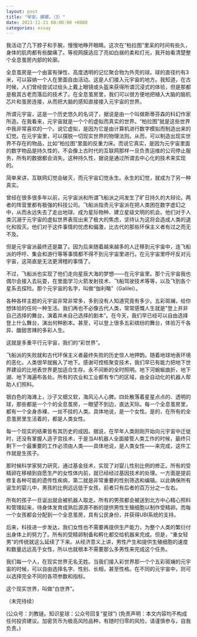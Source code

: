 ```yaml
---
layout: post
title: "早安，娜娜。（3）"
date: 2021-11-21 08:00:00 +0800
categories: essay
---
```


我活动了几下脖子和手腕，慢慢地睁开眼睛。这次在“柏拉图”里呆的时间有些久，身体的肌肉都有些酸痛了。等视网膜适应了亮如白昼的柔和灯光，我开始看清楚整个全息茧房内部的轮廓。

全息茧房是一个由富有弹性、高度透明的记忆聚合物为外壳的球。球的直径约有3米，可以容纳一个人在里面自由活动。这是人们接入元宇宙的地方。我知道，在古时候，人们曾经尝试过给头上戴上眼镜或头盔来获得所谓沉浸式的体验，但是那都是极其古老而落后的技术了。在全息茧房里，我们可以很方便地把植入大脑的脑机芯片和茧房连接，从而把大脑的感知直接接入元宇宙的世界。

所谓元宇宙，这是一个历史悠久的名词了，据说是由一个叫做斯蒂芬森的科幻作家所造。在我看来，元宇宙就是一个个的虚拟而真实的世界。“柏拉图”就是这些世界中我非常喜欢的一个。说它虚拟，是因为它是由计算机进行数字模拟而制造出来的幻觉。在元宇宙里，可以摆脱一切现实世界的物理法则。从而，可以制造出现实世界不存在的物品，比如“柏拉图”里面的反重力床。而说它真实，是因为元宇宙里面的数字物品是持久性的，不会像上古时代的互联网那样一旦负责运维的公司停止服务，所有的数据都会消失。这种持久性，据说是通过所谓去中心化的技术来实现的。

简单来讲，互联网幻觉会破灭，而元宇宙幻觉永生。永生的幻觉，就成为了另一种真实。

曾经在很多很多年以前，元宇宙派和所谓飞船派之间发生了旷日持久的大辩论。两者的阵营里都有极强的科技公司。飞船派指责元宇宙派在把人类困在数字虚幻之中，从而永远失去了走出地球、成为星际物种、建立星级文明的机会。他们对于人类沉溺于元宇宙的虚拟世界表现出来了极大的焦虑，坚持认为这将会造成人类的退化和毁灭。他们对于这件事情的忧虑和偏激，比古代的那些环保主义者有过之而无不及。

但是元宇宙派最终还是赢了。因为后来随着越来越多的人迁移到元宇宙中，连飞船派的呼吁、集会和游行等等事情都不得不到元宇宙里进行。在元宇宙里呼吁反对元宇宙，这简直是无法更滑稽的事情了。

不过，飞船派也实现了他们走向星辰大海的梦想——在元宇宙里。那个元宇宙我也偶尔会接入去玩耍，在里面学习火箭发射技术、飞船驾驶技术等等，以及飞到各个星系去探险。那个元宇宙的名字，叫做“伽利略”（Galilei）。

各种各样主题的元宇宙非常非常多，多到没有人知道究竟有多少。五彩斑斓，给你想体验的任何一种生活。我们再也不必像古代人类，常常感慨人生就是”登上并非自己选择的舞台，演着并未自己选择的剧本”。在今天，我们早已经可以自由选择登上什么舞台，演出何种剧本。甚至，可以登上很多五彩缤纷的舞台，体验万千各异、酸甜苦辣的多彩人生。

这就是多重平行元宇宙，我们的“彩世界”。

飞船派的失败就和古代环保主义者最终失败的历史惊人地押韵。随着地球地表环境的恶化，人类很早就搬入了地下。感谢可控核聚变技术，我们早已有能力把地下世界建设的比地表世界更加适合生存。永不间断的全时照明。地下河蜿蜒曲折，地下湖、地下海遍布各处。所有的农业和工业都有专门的区域，由全自动化的机器人帮助人们照料。

银白色的海滩上，沙子又细又软，海风沁人心脾。四处散落着星星点点的、透明的球，那些都是一个个的全息茧房，一眼望不到边，直达天际。每一个全息茧房里，都有一个全身赤裸、一丝不挂的人类。具体地说，是一个女性。是的，在所有的全息茧房里生活着的，都是人类女性。

每一个现实的结果皆有其历史的成因。据说，在早年人类刚刚开始向元宇宙中迁徙时，还没有掌握人造子宫技术，于是当AI机器人全面接管人类工作的时候，最终只剩下一个最重要的工作必须由人类——具体地说，是人类女性——来完成，这件工作就是生孩子。

那时候科学家努力研究，通过基金技术，实现了对婴儿性别比例的修正。所有的受精卵在移植到自愿生产的女性体内前，就已经经过基因技术的处理。一方面是提前修复各种可能的遗传性疾病，第二就是非常重要的性别筛选和编辑。以此确保所有诞生的婴儿中，男孩的比例远远低于女孩，前者只有后者的百万分之一左右。

所有的孩子一旦诞出就会被机器人取走。所有的男孩都会被送到北方中心精心照料和管理起来，待身体发育成熟后源源不断的提供男性生殖细胞以制作受精卵。而每一个女孩都会分配到一个全息茧房，具有公民身份，并获得UBI系统的支持。

后来，科技进一步发达，我们女性也不需要再提供生产能力，为整个人类的繁衍付出身体上的努力了。所有的受精卵制备和孵化都交给机器来完成。但是，“重女轻男”的传统就这么延续了下来。从经济意义上讲，男性产生和提供生殖细胞的速度和数量远远高于女性，所以也就根本不需要那么多男性来完成这个任务。

我们每一个人，在现实世界无名无姓。当我们接入彩世界那一个个五彩斑斓的元宇宙的时候，可以自由选择名字、性别、长相，甚至性格。在不同的元宇宙中，则可以选择完全不同的各项参数和指标。

这个现实世界，叫做“白世界”。

（未完待续）

(公众号：刘教链。知识星球：公众号回复“星球”)
(免责声明：本文内容均不构成任何投资建议。加密货币为极高风险品种，有随时归零的风险，请谨慎参与，自我负责。)